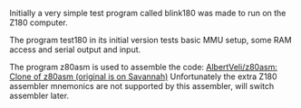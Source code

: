 Initially a very simple test program called blink180 was made to run on the Z180 computer.

The program test180 in its initial version tests basic MMU setup, some RAM access and serial output and input.

The program z80asm is used to assemble the code: [AlbertVeli/z80asm: Clone of z80asm (original is on Savannah)](https://github.com/AlbertVeli/z80asm)
Unfortunately the extra Z180 assembler mnemonics are not supported by this assembler, will switch assembler later.
